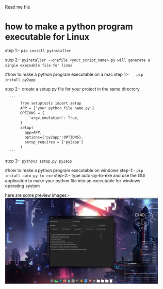 Read me file
# how to make a python program executable for Linux
  step 1:- 
     ```
        pip install pyinstaller
     ```
     
  step 2:- 
           ```
              pyinstaller --onefile <your_script_name>.py will generate a single execuable file for linux
           ```

#how to make a python program executable on a mac
  step 1:- 
        ```   
           pip install py2app
        ```
  
  step 2:- create a setup.py file for your project in the same directory
      
      ```         
           from setuptools import setup
           APP = ['your python file name.py']
           OPTIONS = {
               'argv_emulation': True,
           }
           setup(
             app=APP,
             options={'py2app':OPTIONS},
             setup_requires = ['py2app']
           )
      ```

  step 3:- 
       ```
           python3 setup.py py2app
       ```
  
  #how to make a python program executable on windows
  step-1:- 
       ```
           pip install auto-py-to-exe
       ```
  step-2:- type auto-py-to-exe and use the GUI application to make your python file into an executable for windows operating system

here are some preview images:-
![](1.png)
